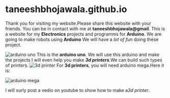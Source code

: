 # taneeshbhojawala.github.io
Thank you for visiting my website.Please share this website with your friends.
You can be in contact with me at **taneeshbhojawala@gmail**.
This is a website for my **Electronics** projects and programms for **Arduino**.
We are going to make robots using **Arduino**
We will have a *lot of fun* doing these project.



![arduino uno](https://images-na.ssl-images-amazon.com/images/I/81A621O1eoL._SX466_.jpg)
This is the **arduino uno**.
We will use this arduino and make the projects
I will even help you make ***3d printers***.We can build such types of printers.
![3d printer](https://cdn.arstechnica.net/wp-content/uploads/2014/09/Materia-101_7-640x426.jpg)
For **3d printers**, you will need arduino mega.Here it is:

![arduino mega](http://www.hobbytronics.co.uk/image/data/arduino/arduino-mega-1280.jpg)

I will surly post a vedio on youtube to show how to make a*3d printer*.
